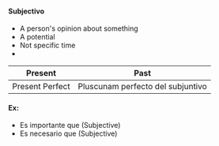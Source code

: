 #### Subjectivo
 - A person's opinion about something
 - A potential
 - Not specific time
 - 
| Present         | Past                              |
|-----------------|-----------------------------------|
| Present Perfect | Pluscunam perfecto del subjuntivo |

#### Ex:
 - Es importante que (Subjective)
 - Es necesario que (Subjective)
<!--stackedit_data:
eyJoaXN0b3J5IjpbLTEzMzMyMzE0NjBdfQ==
-->